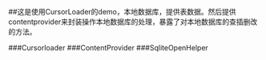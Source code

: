 ##这是使用CursorLoader的demo，本地数据库，提供表数据。然后提供contentprovider来封装操作本地数据库的处理，暴露了对本地数据库的查插删改的方法。

 ###Cursorloader 
 ###ContentProvider
 ###SqliteOpenHelper 
